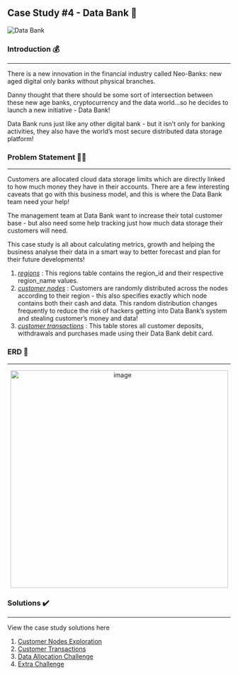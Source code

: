 ## Case Study #4 - Data Bank 🏦

![Data Bank](https://github.com/Minautee/8-Week-SQL-Practice/assets/68679965/b6bccede-8e68-4f46-9204-74269c293f7e)


### **Introduction** 💰
<hr>
There is a new innovation in the financial industry called Neo-Banks: new aged digital only banks without physical branches.

Danny thought that there should be some sort of intersection between these new age banks, cryptocurrency and the data world…so he decides to launch a new initiative - Data Bank!

Data Bank runs just like any other digital bank - but it isn’t only for banking activities, they also have the world’s most secure distributed data storage platform!

### **Problem Statement** 👨‍💼
<hr>
Customers are allocated cloud data storage limits which are directly linked to how much money they have in their accounts. There are a few interesting caveats that go with this business model, and this is where the Data Bank team need your help!

The management team at Data Bank want to increase their total customer base - but also need some help tracking just how much data storage their customers will need.

This case study is all about calculating metrics, growth and helping the business analyse their data in a smart way to better forecast and plan for their future developments!

1. *[regions](https://github.com/Minautee/8-Week-SQL-Practice/blob/65d788451954cc870b10884fcefb54122c6759e0/Data%20Bank%20/Schema.sql)* : This regions table contains the region_id and their respective region_name values.
2. *[customer nodes](https://github.com/Minautee/8-Week-SQL-Practice/blob/65d788451954cc870b10884fcefb54122c6759e0/Data%20Bank%20/Schema.sql)* : Customers are randomly distributed across the nodes according to their region - this also specifies exactly which node contains both their cash and data.
This random distribution changes frequently to reduce the risk of hackers getting into Data Bank’s system and stealing customer’s money and data!
3. *[customer transactions](https://github.com/Minautee/8-Week-SQL-Practice/blob/65d788451954cc870b10884fcefb54122c6759e0/Data%20Bank%20/Schema.sql)* : This table stores all customer deposits, withdrawals and purchases made using their Data Bank debit card.

### **ERD** 🔀
<hr> 
<p align="center">
<img width="491" alt="image" src="https://github.com/Minautee/8-Week-SQL-Practice/assets/68679965/1ecb50a3-2a17-4840-8eb0-88c9634ed15b">

### **Solutions** ✔️
<hr>

View the case study solutions here

1. [Customer Nodes Exploration](https://github.com/Minautee/8-Week-SQL-Practice/blob/7e0fa8e35dea94186fa78990a676ce1d8467f40f/Data%20Bank%20/Customer%20Nodes%20Exploration.md)
2. [Customer Transactions](https://github.com/Minautee/8-Week-SQL-Practice/blob/8942ba083cae0e80db8e602843ffecbe9bbbb9f8/Data%20Bank%20/Customer%20Transactions.md)
3. [Data Allocation Challenge](https://github.com/Minautee/8-Week-SQL-Practice/blob/8942ba083cae0e80db8e602843ffecbe9bbbb9f8/Data%20Bank%20/Data%20Allocation%20Challenge.md)
4. [Extra Challenge](https://github.com/Minautee/8-Week-SQL-Practice/blob/8942ba083cae0e80db8e602843ffecbe9bbbb9f8/Data%20Bank%20/Extra%20Challenge.md)
